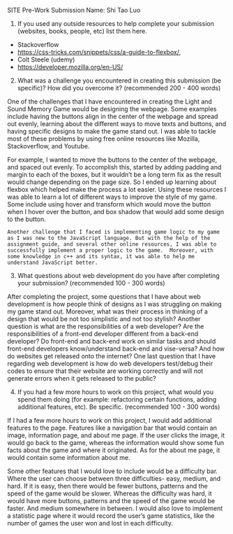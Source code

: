 SITE Pre-Work Submission
Name: Shi Tao Luo

1. If you used any outside resources to help complete your submission (websites, books, people, etc) list them here. 

 - Stackoverflow
 - https://css-tricks.com/snippets/css/a-guide-to-flexbox/, 
 - Colt Steele (udemy)
 - https://developer.mozilla.org/en-US/

2. What was a challenge you encountered in creating this submission (be specific)? How did you overcome it? (recommended 200 - 400 words) 

One of the challenges that I have encountered in creating the Light and Sound Memory Game would be designing the webpage. Some examples include having the buttons align in the center of the webpage and spread out evenly, learning about the different ways to move texts and buttons, and having specific designs to make the game stand out. I was able to tackle most of these problems by using free online resources like Mozilla, Stackoverflow, and Youtube. 

For example, I wanted to move the buttons to the center of the webpage, and spaced out evenly. To accomplish this, started by adding padding and margin to each of the boxes, but it wouldn’t be a long term fix as the result would change depending on the page size. So I ended up learning about flexbox which helped make the process a lot easier. Using these resources I was able to learn a lot of different ways to improve the style of my game. Some include using hover and transform which would move the button when I hover over the button, and box shadow that would add some design to the button. 

	Another challenge that I faced is implementing game logic to my game as I was new to the JavaScript language. But with the help of the assignment guide, and several other online resources, I was able to successfully implement a proper logic to the game.  Moreover, with some knowledge in c++ and its syntax, it was able to help me understand JavaScript better. 


3. What questions about web development do you have after completing your submission? (recommended 100 - 300 words) 

After completing the project, some questions that I have about web development is how people think of designs as I was struggling on making my game stand out. Moreover, what was their process in thinking of a design that would be not too simplistic and not too stylish? Another question is what are the responsibilities of a web developer? Are the responsibilities of a front-end developer different from a back-end developer? Do front-end and back-end work on similar tasks and should front-end developers know/understand back-end and vise-versa? And how do websites get released onto the internet? One last question that I have regarding web development is how do web developers test/debug their codes to ensure that their website are working correctly and will not generate errors when it gets released to the public? 	

4. If you had a few more hours to work on this project, what would you spend them doing (for example: refactoring certain functions, adding additional features, etc). Be specific. (recommended 100 - 300 words) 

If I had a few more hours to work on this project, I would add additional features to the page. Features like a navigation bar that would contain an image, information page, and about me page. If the user clicks the image, it would go back to the game, whereas the information would show some fun facts about the game and where it originated. As for the about me page, it would contain some information about me. 

Some other features that I would love to include would be a difficulty bar. Where the user can choose between three difficulties- easy, medium, and hard. If it is easy, then there would be fewer buttons, patterns and the speed of the game would be slower. Whereas the difficulty was hard, it would have more buttons, patterns and the speed of the game would be faster. And medium somewhere in between. I would also love to implement a statistic page where it would record the user’s game statistics, like the number of games the user won and lost in each difficulty. 

